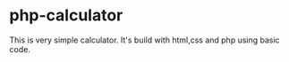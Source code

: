 # php-calculator
This is very simple calculator. It's build with html,css and php using basic code.
